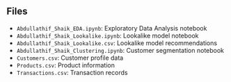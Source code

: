 ## Files
- `Abdullathif_Shaik_EDA.ipynb`: Exploratory Data Analysis notebook
- `Abdullathif_Shaik_Lookalike.ipynb`: Lookalike model notebook
- `Abdullathif_Shaik_Lookalike.csv`: Lookalike model recommendations
- `Abdullathif_Shaik_Clustering.ipynb`: Customer segmentation notebook
- `Customers.csv`: Customer profile data
- `Products.csv`: Product information
- `Transactions.csv`: Transaction records

